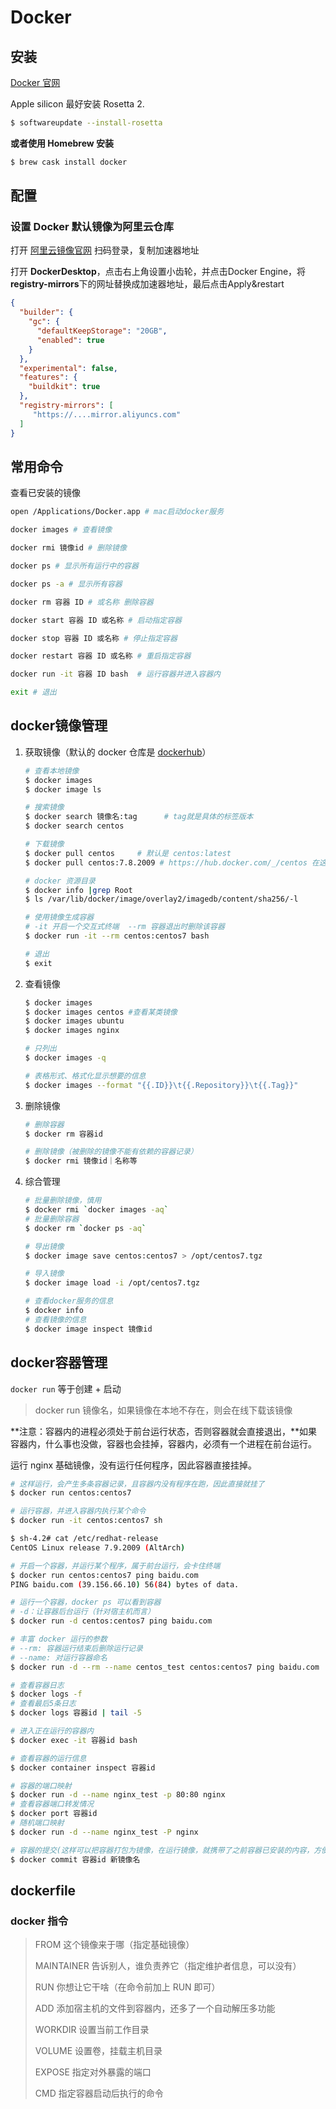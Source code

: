 # Docker

## 安装

[Docker 官网](https://docs.docker.com/desktop/install/mac-install/)

Apple silicon 最好安装 Rosetta 2.

```sh
$ softwareupdate --install-rosetta
```



**或者使用 Homebrew 安装**

```sh
$ brew cask install docker
```



## 配置

### 设置 Docker 默认镜像为阿里云仓库

打开 [阿里云镜像官网](https://cr.console.aliyun.com/cn-hangzhou/instances/mirrors) 扫码登录，复制加速器地址

打开 **DockerDesktop**，点击右上角设置小齿轮，并点击Docker Engine，将**registry-mirrors**下的网址替换成加速器地址，最后点击Apply&restart

```json
{
  "builder": {
    "gc": {
      "defaultKeepStorage": "20GB",
      "enabled": true
    }
  },
  "experimental": false,
  "features": {
    "buildkit": true
  },
  "registry-mirrors": [
     "https://....mirror.aliyuncs.com"
  ]
}
```



## 常用命令

查看已安装的镜像

```sh
open /Applications/Docker.app # mac启动docker服务

docker images # 查看镜像

docker rmi 镜像id # 删除镜像

docker ps # 显示所有运行中的容器

docker ps -a # 显示所有容器

docker rm 容器 ID # 或名称 删除容器

docker start 容器 ID 或名称 # 启动指定容器

docker stop 容器 ID 或名称 # 停止指定容器

docker restart 容器 ID 或名称 # 重启指定容器

docker run -it 容器 ID bash  # 运行容器并进入容器内

exit # 退出
```





## docker镜像管理

1. 获取镜像（默认的 docker 仓库是 [dockerhub](https://hub.docker.com/)）

   ```sh
   # 查看本地镜像
   $ docker images
   $ docker image ls
   
   # 搜索镜像
   $ docker search 镜像名:tag		# tag就是具体的标签版本
   $ docker search centos
   
   # 下载镜像
   $ docker pull centos		# 默认是 centos:latest
   $ docker pull centos:7.8.2009 # https://hub.docker.com/_/centos 在这里找标签信息
   
   # docker 资源目录
   $ docker info |grep Root
   $ ls /var/lib/docker/image/overlay2/imagedb/content/sha256/-l
   
   # 使用镜像生成容器
   # -it 开启一个交互式终端  --rm 容器退出时删除该容器
   $ docker run -it --rm centos:centos7 bash
   
   # 退出
   $ exit
   ```
   
2. 查看镜像

   ```sh
   $ docker images
   $ docker images centos #查看某类镜像
   $ docker images ubuntu
   $ docker images nginx
   
   # 只列出
   $ docker images -q
   
   # 表格形式、格式化显示想要的信息
   $ docker images --format "{{.ID}}\t{{.Repository}}\t{{.Tag}}"
   ```


3. 删除镜像

   ```sh
   # 删除容器
   $ docker rm 容器id
   
   # 删除镜像（被删除的镜像不能有依赖的容器记录）
   $ docker rmi 镜像id｜名称等
   ```

4. 综合管理

   ```sh
   # 批量删除镜像，慎用
   $ docker rmi `docker images -aq`
   # 批量删除容器
   $ docker rm `docker ps -aq`
   
   # 导出镜像
   $ docker image save centos:centos7 > /opt/centos7.tgz
   
   # 导入镜像
   $ docker image load -i /opt/centos7.tgz
   
   # 查看docker服务的信息
   $ docker info
   # 查看镜像的信息
   $ docker image inspect 镜像id 
   ```

   

## docker容器管理

`docker run` 等于创建 + 启动

> docker run 镜像名，如果镜像在本地不存在，则会在线下载该镜像

**注意：容器内的进程必须处于前台运行状态，否则容器就会直接退出，**如果容器内，什么事也没做，容器也会挂掉，容器内，必须有一个进程在前台运行。

运行 nginx 基础镜像，没有运行任何程序，因此容器直接挂掉。

```sh
# 这样运行，会产生多条容器记录，且容器内没有程序在跑，因此直接就挂了
$ docker run centos:centos7

# 运行容器，并进入容器内执行某个命令
$ docker run -it centos:centos7 sh

$ sh-4.2# cat /etc/redhat-release 
CentOS Linux release 7.9.2009 (AltArch)

# 开启一个容器，并运行某个程序，属于前台运行，会卡住终端
$ docker run centos:centos7 ping baidu.com
PING baidu.com (39.156.66.10) 56(84) bytes of data.

# 运行一个容器，docker ps 可以看到容器
# -d：让容器后台运行（针对宿主机而言）
$ docker run -d centos:centos7 ping baidu.com

# 丰富 docker 运行的参数
# --rm: 容器运行结束后删除运行记录
# --name: 对运行容器命名
$ docker run -d --rm --name centos_test centos:centos7 ping baidu.com

# 查看容器日志
$ docker logs -f
# 查看最后5条日志
$ docker logs 容器id | tail -5

# 进入正在运行的容器内
$ docker exec -it 容器id bash

# 查看容器的运行信息
$ docker container inspect 容器id

# 容器的端口映射
$ docker run -d --name nginx_test -p 80:80 nginx
# 查看容器端口转发情况
$ docker port 容器id
# 随机端口映射
$ docker run -d --name nginx_test -P nginx

# 容器的提交(这样可以把容器打包为镜像，在运行镜像，就携带了之前容器已安装的内容，方便复用、分发)
$ docker commit 容器id 新镜像名
```



## dockerfile

### docker 指令

> FROM  这个镜像来于哪（指定基础镜像）
>
> MAINTAINER  告诉别人，谁负责养它（指定维护者信息，可以没有）
>
> RUN  你想让它干啥（在命令前加上 RUN 即可）
>
> ADD  添加宿主机的文件到容器内，还多了一个自动解压多功能
>
> WORKDIR 设置当前工作目录
>
> VOLUME  设置卷，挂载主机目录
>
> EXPOSE  指定对外暴露的端口
>
> CMD  指定容器启动后执行的命令















